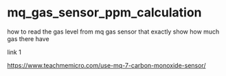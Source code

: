 # mq_gas_sensor_ppm_calculation
how to read the gas level from mq gas sensor that exactly show  how much gas there have 


link 1

https://www.teachmemicro.com/use-mq-7-carbon-monoxide-sensor/



